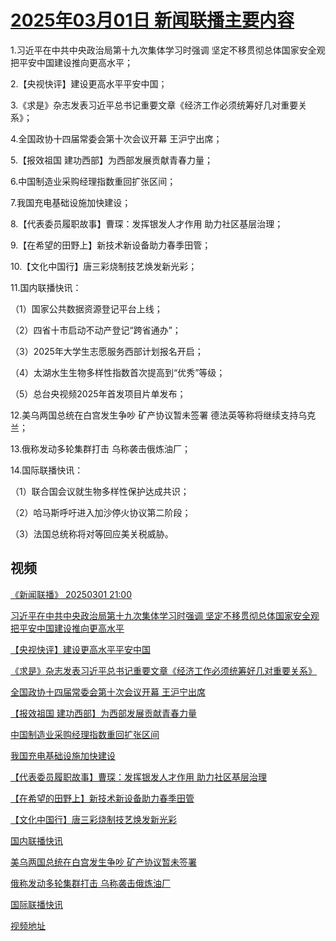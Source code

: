 # [2025年03月01日 新闻联播主要内容](https://tv.cctv.com/lm/xwlb/day/20250301.shtml)

1.习近平在中共中央政治局第十九次集体学习时强调 坚定不移贯彻总体国家安全观 把平安中国建设推向更高水平；

2.【央视快评】建设更高水平平安中国；

3.《求是》杂志发表习近平总书记重要文章《经济工作必须统筹好几对重要关系》；

4.全国政协十四届常委会第十次会议开幕 王沪宁出席；

5.【报效祖国 建功西部】为西部发展贡献青春力量；

6.中国制造业采购经理指数重回扩张区间；

7.我国充电基础设施加快建设；

8.【代表委员履职故事】曹琛：发挥银发人才作用 助力社区基层治理；

9.【在希望的田野上】新技术新设备助力春季田管；

10.【文化中国行】唐三彩烧制技艺焕发新光彩；

11.国内联播快讯：

（1）国家公共数据资源登记平台上线；

（2）四省十市启动不动产登记“跨省通办”；

（3）2025年大学生志愿服务西部计划报名开启；

（4）太湖水生生物多样性指数首次提高到“优秀”等级；

（5）总台央视频2025年首发项目片单发布；

12.美乌两国总统在白宫发生争吵 矿产协议暂未签署 德法英等称将继续支持乌克兰；

13.俄称发动多轮集群打击 乌称袭击俄炼油厂；

14.国际联播快讯：

（1）联合国会议就生物多样性保护达成共识；

（2）哈马斯呼吁进入加沙停火协议第二阶段；

（3）法国总统称将对等回应美关税威胁。

## 视频

[《新闻联播》 20250301 21:00](https://tv.cctv.com/2025/03/01/VIDEgkjTIIfbT4SZJkBGXPdP250301.shtml)

[习近平在中共中央政治局第十九次集体学习时强调 坚定不移贯彻总体国家安全观 把平安中国建设推向更高水平](https://tv.cctv.com/2025/03/01/VIDEBaJFSZAfTnSnZh14trrs250301.shtml)

[【央视快评】建设更高水平平安中国](https://tv.cctv.com/2025/03/01/VIDExu12c3GlYhmTrvYUvoOE250301.shtml)

[《求是》杂志发表习近平总书记重要文章《经济工作必须统筹好几对重要关系》](https://tv.cctv.com/2025/03/01/VIDEIGvCcdcuMBRe8djkbDPU250301.shtml)

[全国政协十四届常委会第十次会议开幕 王沪宁出席](https://tv.cctv.com/2025/03/01/VIDEaYwMgxhGimA5lhFmxzfo250301.shtml)

[【报效祖国 建功西部】为西部发展贡献青春力量](https://tv.cctv.com/2025/03/01/VIDEv5moNOe5BOnqxZtyOJt8250301.shtml)

[中国制造业采购经理指数重回扩张区间](https://tv.cctv.com/2025/03/01/VIDEV1aPmYtDn2gQC65VWwO8250301.shtml)

[我国充电基础设施加快建设](https://tv.cctv.com/2025/03/01/VIDEvAkLG7rNgKWmYJK78BLQ250301.shtml)

[【代表委员履职故事】曹琛：发挥银发人才作用 助力社区基层治理](https://tv.cctv.com/2025/03/01/VIDE8uZolCIHw7C1VPEZixer250301.shtml)

[【在希望的田野上】新技术新设备助力春季田管](https://tv.cctv.com/2025/03/01/VIDEt1bBrgZwVBisxZjBnZZR250301.shtml)

[【文化中国行】唐三彩烧制技艺焕发新光彩](https://tv.cctv.com/2025/03/01/VIDEJ1oEtn99zJIZPAgIy7CE250301.shtml)

[国内联播快讯](https://tv.cctv.com/2025/03/01/VIDEKa3FF35pESOpfg8ZjTab250301.shtml)

[美乌两国总统在白宫发生争吵 矿产协议暂未签署](https://tv.cctv.com/2025/03/01/VIDEyA6hN1XPDC5B1foeS8AT250301.shtml)

[俄称发动多轮集群打击 乌称袭击俄炼油厂](https://tv.cctv.com/2025/03/01/VIDEryrFyz1KFda7KnozlW7y250301.shtml)

[国际联播快讯](https://tv.cctv.com/2025/03/01/VIDEnAYQ85NUXoGEVMWZT846250301.shtml)

[视频地址](https://tv.cctv.com/lm/xwlb/day/20250301.shtml) 

